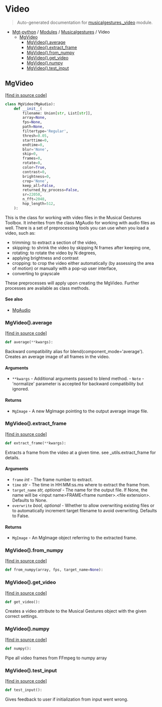 # Video

> Auto-generated documentation for [musicalgestures._video](https://github.com/fourMs/MGT-python/blob/master/musicalgestures/_video.py) module.

- [Mgt-python](../README.md#mgt-python) / [Modules](../MODULES.md#mgt-python-modules) / [Musicalgestures](index.md#musicalgestures) / Video
    - [MgVideo](#mgvideo)
        - [MgVideo().average](#mgvideoaverage)
        - [MgVideo().extract_frame](#mgvideoextract_frame)
        - [MgVideo().from_numpy](#mgvideofrom_numpy)
        - [MgVideo().get_video](#mgvideoget_video)
        - [MgVideo().numpy](#mgvideonumpy)
        - [MgVideo().test_input](#mgvideotest_input)

## MgVideo

[[find in source code]](https://github.com/fourMs/MGT-python/blob/master/musicalgestures/_video.py#L20)

```python
class MgVideo(MgAudio):
    def __init__(
        filename: Union[str, List[str]],
        array=None,
        fps=None,
        path=None,
        filtertype='Regular',
        thresh=0.05,
        starttime=0,
        endtime=0,
        blur='None',
        skip=0,
        frames=0,
        rotate=0,
        color=True,
        contrast=0,
        brightness=0,
        crop='None',
        keep_all=False,
        returned_by_process=False,
        sr=22050,
        n_fft=2048,
        hop_length=512,
    ):
```

This is the class for working with video files in the Musical Gestures Toolbox. It inherites from the class MgAudio for working with audio files as well.
There is a set of preprocessing tools you can use when you load a video, such as:
- trimming: to extract a section of the video,
- skipping: to shrink the video by skipping N frames after keeping one,
- rotating: to rotate the video by N degrees,
- applying brightness and contrast
- cropping: to crop the video either automatically (by assessing the area of motion) or manually with a pop-up user interface,
- converting to grayscale

These preprocesses will apply upon creating the MgVideo. Further processes are available as class methods.

#### See also

- [MgAudio](_audio.md#mgaudio)

### MgVideo().average

[[find in source code]](https://github.com/fourMs/MGT-python/blob/master/musicalgestures/_video.py#L162)

```python
def average(**kwargs):
```

Backward compatibility alias for blend(component_mode='average').
Creates an average image of all frames in the video.

#### Arguments

- `**kwargs` - Additional arguments passed to blend method.
         - `Note` - 'normalize' parameter is accepted for backward compatibility but ignored.

#### Returns

- `MgImage` - A new MgImage pointing to the output average image file.

### MgVideo().extract_frame

[[find in source code]](https://github.com/fourMs/MGT-python/blob/master/musicalgestures/_video.py#L330)

```python
def extract_frame(**kwargs):
```

Extracts a frame from the video at a given time.
see _utils.extract_frame for details.

#### Arguments

- `frame` *int* - The frame number to extract.
- `time` *str* - The time in HH:MM:ss.ms where to extract the frame from.
- `target_name` *str, optional* - The name for the output file. If None, the name will be \<input name\>FRAME\<frame number\>.\<file extension\>. Defaults to None.
- `overwrite` *bool, optional* - Whether to allow overwriting existing files or to automatically increment target filename to avoid overwriting. Defaults to False.

#### Returns

- `MgImage` - An MgImage object referring to the extracted frame.

### MgVideo().from_numpy

[[find in source code]](https://github.com/fourMs/MGT-python/blob/master/musicalgestures/_video.py#L290)

```python
def from_numpy(array, fps, target_name=None):
```

### MgVideo().get_video

[[find in source code]](https://github.com/fourMs/MGT-python/blob/master/musicalgestures/_video.py#L194)

```python
def get_video():
```

Creates a video attribute to the Musical Gestures object with the given correct settings.

### MgVideo().numpy

[[find in source code]](https://github.com/fourMs/MGT-python/blob/master/musicalgestures/_video.py#L277)

```python
def numpy():
```

Pipe all video frames from FFmpeg to numpy array

### MgVideo().test_input

[[find in source code]](https://github.com/fourMs/MGT-python/blob/master/musicalgestures/_video.py#L179)

```python
def test_input():
```

Gives feedback to user if initialization from input went wrong.
